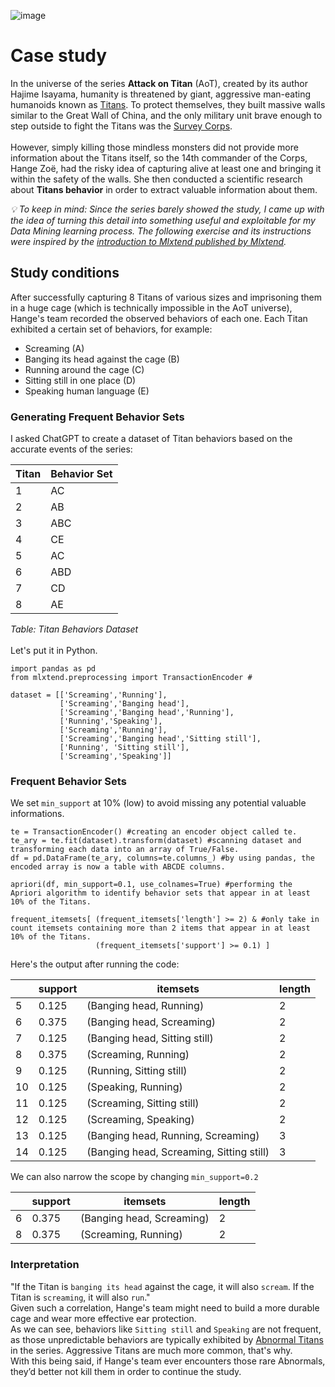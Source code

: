 ![image](https://github.com/user-attachments/assets/fd090d39-1b28-4317-9e2a-92f3cd62255b)
# Case study
In the universe of the series **Attack on Titan** (AoT), created by its author Hajime Isayama, humanity is threatened by giant, aggressive man-eating humanoids known as [Titans](https://attackontitan.fandom.com/wiki/Titan). To protect themselves, they built massive walls similar to the Great Wall of China, and the only military unit brave enough to step outside to fight the Titans was the [Survey Corps](https://attackontitan.fandom.com/wiki/Survey_Corps). </br>
</br>
However, simply killing those mindless monsters did not provide more information about the Titans itself, so the 14th commander of the Corps, Hange Zoë, had the risky idea of capturing alive at least one and bringing it within the safety of the walls. She then conducted a scientific research about **Titans behavior** in order to extract valuable information about them. 

_💡 To keep in mind: Since the series barely showed the study, I came up with the idea of turning this detail into something useful and exploitable for my Data Mining learning process. The following exercise and its instructions were inspired by the [introduction to Mlxtend published by Mlxtend](https://rasbt.github.io/mlxtend/user_guide/frequent_patterns/apriori/#example-1-generating-frequent-itemsets)._

## Study conditions
After successfully capturing 8 Titans of various sizes and imprisoning them in a huge cage (which is technically impossible in the AoT universe), Hange's team recorded the observed behaviors of each one. Each Titan exhibited a certain set of behaviors, for example: </b>
- Screaming (A)
- Banging its head against the cage (B)
- Running around the cage (C)
- Sitting still in one place (D)
- Speaking human language (E) </b>

### Generating Frequent Behavior Sets
I asked ChatGPT to create a dataset of Titan behaviors based on the accurate events of the series:</b>

| Titan | Behavior Set  |
|-------|---------------|
| 1     | AC            |
| 2     | AB            |
| 3     | ABC           |
| 4     | CE            |
| 5     | AC            |
| 6     | ABD           |
| 7     | CD            |
| 8     | AE            |

*Table: Titan Behaviors Dataset* </br>
</br>
Let's put it in Python.
````
import pandas as pd
from mlxtend.preprocessing import TransactionEncoder #

dataset = [['Screaming','Running'],
           ['Screaming','Banging head'],
           ['Screaming','Banging head','Running'],
           ['Running','Speaking'],
           ['Screaming','Running'],
           ['Screaming','Banging head','Sitting still'],
           ['Running', 'Sitting still'],
           ['Screaming','Speaking']]
````
### Frequent Behavior Sets

We set `min_support` at 10% (low) to avoid missing any potential valuable informations.
````
te = TransactionEncoder() #creating an encoder object called te.
te_ary = te.fit(dataset).transform(dataset) #scanning dataset and transforming each data into an array of True/False.
df = pd.DataFrame(te_ary, columns=te.columns_) #by using pandas, the encoded array is now a table with ABCDE columns.

apriori(df, min_support=0.1, use_colnames=True) #performing the Apriori algorithm to identify behavior sets that appear in at least 10% of the Titans.

frequent_itemsets[ (frequent_itemsets['length'] >= 2) & #only take in count itemsets containing more than 2 items that appear in at least 10% of the Titans.
                   (frequent_itemsets['support'] >= 0.1) ]
````
Here's the output after running the code:

|        | support       |itemsets                                |length|
|------- |---------------|----------------------------------------|------|
| 5      | 0.125         |(Banging head, Running)                 |  2   |
| 6      | 0.375         |(Banging head, Screaming)               |  2   |
| 7      | 0.125         |(Banging head, Sitting still)           |  2   |
| 8      | 0.375         |(Screaming, Running)                    |  2   |
| 9      | 0.125         | (Running, Sitting still)               |  2   |
| 10     | 0.125         |(Speaking, Running)                     |  2   |
| 11     | 0.125         |(Screaming, Sitting still)              |  2   |
| 12     | 0.125         | (Screaming, Speaking)                  |   2  |
| 13     | 0.125         |(Banging head, Running, Screaming)      |   3  |
| 14     | 0.125         |(Banging head, Screaming, Sitting still)|   3  |

We can also narrow the scope by changing `min_support=0.2`

|        | support       |itemsets                                |length|
|------- |---------------|----------------------------------------|------|
| 6      | 0.375         |(Banging head, Screaming)               |  2   |
| 8      | 0.375         |(Screaming, Running)                    |  2   |

### Interpretation
"If the Titan is `banging its head` against the cage, it will also `scream`. If the Titan is `screaming`, it will also `run`." </br>
Given such a correlation, Hange's team might need to build a more durable cage and wear more effective ear protection. </br>
As we can see, behaviors like `Sitting still` and `Speaking` are not frequent, as those unpredictable behaviors are typically exhibited by [Abnormal Titans](https://attackontitan.fandom.com/wiki/Abnormal) in the series. Aggressive Titans are much more common, that's why.</br>
With this being said, if Hange's team ever encounters those rare Abnormals, they’d better not kill them in order to continue the study.


